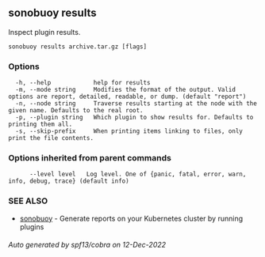 ## sonobuoy results

Inspect plugin results.

```
sonobuoy results archive.tar.gz [flags]
```

### Options

```
  -h, --help            help for results
  -m, --mode string     Modifies the format of the output. Valid options are report, detailed, readable, or dump. (default "report")
  -n, --node string     Traverse results starting at the node with the given name. Defaults to the real root.
  -p, --plugin string   Which plugin to show results for. Defaults to printing them all.
  -s, --skip-prefix     When printing items linking to files, only print the file contents.
```

### Options inherited from parent commands

```
      --level level   Log level. One of {panic, fatal, error, warn, info, debug, trace} (default info)
```

### SEE ALSO

* [sonobuoy](sonobuoy.md)	 - Generate reports on your Kubernetes cluster by running plugins

###### Auto generated by spf13/cobra on 12-Dec-2022

